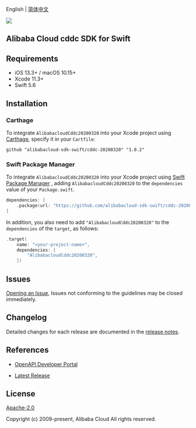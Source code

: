 English | [简体中文](README-CN.md)

![](https://aliyunsdk-pages.alicdn.com/icons/AlibabaCloud.svg)

## Alibaba Cloud cddc SDK for Swift

## Requirements

- iOS 13.3+ / macOS 10.15+
- Xcode 11.3+
- Swift 5.6

## Installation

### Carthage

To integrate `AlibabacloudCddc20200320` into your Xcode project using [Carthage](https://github.com/Carthage/Carthage), specify it in your `Cartfile`:

```ogdl
github "alibabacloud-sdk-swift/cddc-20200320" "1.0.2"
```

### Swift Package Manager

To integrate `AlibabacloudCddc20200320` into your Xcode project using [Swift Package Manager](https://swift.org/package-manager/) , adding `AlibabacloudCddc20200320` to the `dependencies` value of your `Package.swift`.

```swift
dependencies: [
    .package(url: "https://github.com/alibabacloud-sdk-swift/cddc-20200320.git", from: "1.0.2")
]
```

In addition, you also need to add `"AlibabacloudCddc20200320"` to the `dependencies` of the `target`, as follows:

```swift
.target(
    name: "<your-project-name>",
    dependencies: [
        "AlibabacloudCddc20200320",
    ])
```

## Issues

[Opening an Issue](https://github.com/alibabacloud-sdk-swift/cddc-20200320/issues/new), Issues not conforming to the guidelines may be closed immediately.

## Changelog

Detailed changes for each release are documented in the [release notes](./ChangeLog.txt).

## References

* [OpenAPI Developer Portal](https://next.api.alibabacloud.com/home)
- [Latest Release](https://github.com/alibabacloud-sdk-swift/cddc-20200320)

## License

[Apache-2.0](http://www.apache.org/licenses/LICENSE-2.0)

Copyright (c) 2009-present, Alibaba Cloud All rights reserved.
